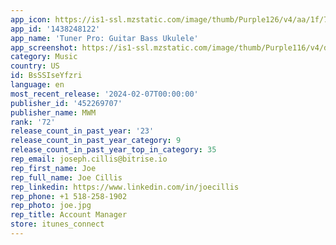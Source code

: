 ```yaml
---
app_icon: https://is1-ssl.mzstatic.com/image/thumb/Purple126/v4/aa/1f/78/aa1f7809-8d87-a1de-091b-f733d4742d74/AppIcon-0-0-1x_U007epad-0-0-0-85-220.png/1024x1024bb.png
app_id: '1438248122'
app_name: 'Tuner Pro: Guitar Bass Ukulele'
app_screenshot: https://is1-ssl.mzstatic.com/image/thumb/Purple116/v4/d4/05/2b/d4052bea-6077-679e-0e7d-92208b4ea89b/f20893a1-9c91-4052-8db9-a3542f086b81_en-iphonex-01.jpg/1242x2688bb.png
category: Music
country: US
id: BsSSIseYfzri
language: en
most_recent_release: '2024-02-07T00:00:00'
publisher_id: '452269707'
publisher_name: MWM
rank: '72'
release_count_in_past_year: '23'
release_count_in_past_year_category: 9
release_count_in_past_year_top_in_category: 35
rep_email: joseph.cillis@bitrise.io
rep_first_name: Joe
rep_full_name: Joe Cillis
rep_linkedin: https://www.linkedin.com/in/joecillis
rep_phone: +1 518-258-1902
rep_photo: joe.jpg
rep_title: Account Manager
store: itunes_connect
---
```

